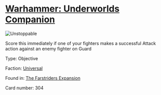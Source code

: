 # [Warhammer: Underworlds Companion](https://guidokessels.github.io/wh-underworlds)

  

![Unstoppable](https://warhammerunderworlds.com/wp-content/uploads/sites/6/2018/03/304_ENG.png)

Score this immediately if one of your fighters makes a successful Attack action against an enemy fighter on Guard

Type: Objective

Faction: [Universal](https://guidokessels.github.io/wh-underworlds/factions/universal)

Found in: [The Farstriders Expansion](https://guidokessels.github.io/wh-underworlds/locations/the-farstriders-expansion)

Card number: 304
